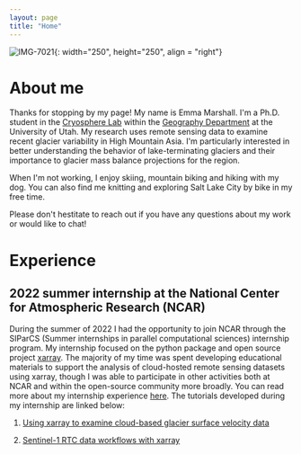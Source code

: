 ```yaml
---
layout: page
title: "Home"
---
```

![IMG-7021](https://raw.githubusercontent.com/e-marshall/e-marshall.github.io/master/assets/emma_kena.jpg){: width="250", height="250", align = "right"}

# About me 

Thanks for stopping by my page! My name is Emma Marshall. I'm a Ph.D. student in the [Cryosphere Lab](https://github.com/UofU-Cryosphere) within the [Geography Department](https://geog.utah.edu/) at the University of Utah. My research uses remote sensing data to examine recent glacier variability in High Mountain Asia. I'm particularly interested in better understanding the behavior of lake-terminating glaciers and their importance to glacier mass balance projections for the region. 

When I'm not working, I enjoy skiing, mountain biking and hiking with my dog. You can also find me knitting and exploring Salt Lake City by bike in my free time. 

Please don't hestitate to reach out if you have any questions about my work or would like to chat! 

# Experience

## 2022 summer internship at the National Center for Atmospheric Research (NCAR)

During the summer of 2022 I had the opportunity to join NCAR through the SIParCS (Summer internships in parallel computational sciences) internship program. My internship focused on the python package and open source project [xarray](https://docs.xarray.dev/en/stable/#). The majority of my time was spent developing educational materials to support the analysis of cloud-hosted remote sensing datasets using xarray, though I was able to participate in other activities both at NCAR and within the open-source community more broadly. You can read more about my internship experience [here](https://xarray.dev/blog/siparcs-2022). The tutorials developed during my internship are linked below: 

1. [Using xarray to examine cloud-based glacier surface velocity data](https://e-marshall.github.io/itslive/intro.html)

2. [Sentinel-1 RTC data workflows with xarray](https://e-marshall.github.io/sentinel1_rtc/intro.html)


